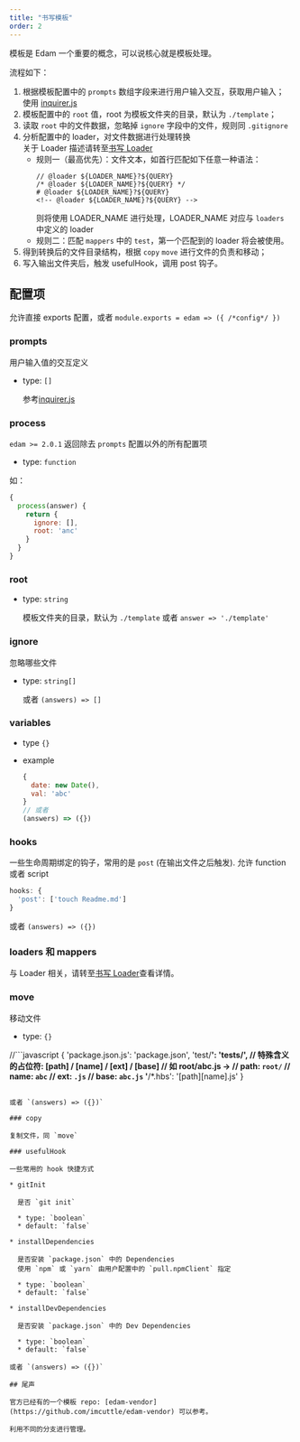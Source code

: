 ```yaml
---
title: "书写模板"
order: 2
---
```


模板是 Edam 一个重要的概念，可以说核心就是模板处理。

流程如下：

1. 根据模板配置中的 `prompts` 数组字段来进行用户输入交互，获取用户输入；  
   使用 [inquirer.js](https://github.com/SBoudrias/Inquirer.js/)
2. 模板配置中的 `root` 值，root 为模板文件夹的目录，默认为 `./template`；
3. 读取 `root` 中的文件数据，忽略掉 `ignore` 字段中的文件，规则同 `.gitignore`
4. 分析配置中的 loader，对文件数据进行处理转换  
    关于 Loader 描述请转至[书写 Loader](./write-loader_zh.md)
   * 规则一（最高优先）：文件文本，如首行匹配如下任意一种语法：
     ```text
     // @loader ${LOADER_NAME}?${QUERY}
     /* @loader ${LOADER_NAME}?${QUERY} */
     # @loader ${LOADER_NAME}?${QUERY}
     <!-- @loader ${LOADER_NAME}?${QUERY} -->
     ```
     则将使用 LOADER_NAME 进行处理，LOADER_NAME 对应与 `loaders` 中定义的 loader
   * 规则二：匹配 `mappers` 中的 `test`，第一个匹配到的 loader 将会被使用。
5. 得到转换后的文件目录结构，根据 `copy` `move` 进行文件的负责和移动；
6. 写入输出文件夹后，触发 usefulHook，调用 post 钩子。

## 配置项

允许直接 exports 配置，或者 `module.exports = edam => ({ /*config*/ })`

### prompts

用户输入值的交互定义

* type: `[]`

  参考[inquirer.js](https://github.com/SBoudrias/Inquirer.js/)
  
### process

`edam >= 2.0.1`  返回除去 `prompts` 配置以外的所有配置项

* type: `function`

如：
```javascript
{
  process(answer) {
    return {
      ignore: [],
      root: 'anc'
    }
  }
}
```



### root

* type: `string`

  模板文件夹的目录，默认为 `./template`
  或者 `answer => './template'`

### ignore

忽略哪些文件

* type: `string[]`

  或者 `(answers) => []`

### variables

* type `{}`
* example

  ```javascript
  {
    date: new Date(),
    val: 'abc'
  }
  // 或者
  (answers) => ({})
  ```

### hooks

一些生命周期绑定的钩子，常用的是 `post` (在输出文件之后触发).
允许 function 或者 script

```javascript
hooks: {
  'post': ['touch Readme.md']
}
```

或者 `(answers) => ({})`

### loaders 和 mappers

与 Loader 相关，请转至[书写 Loader](./write-loader_zh.md)查看详情。

### move

移动文件

* type: `{}`

//```javascript
{
  'package.json.js': 'package.json',
  'test/**': 'tests/',
  // 特殊含义的占位符: [path] / [name] / [ext] / [base]
  // 如  root/abc.js -> 
  //   path: `root/`
  //   name: `abc`
  //   ext: `.js`
  //   base: `abc.js`
  '**/*.hbs': '[path][name].js'
}
```

或者 `(answers) => ({})`

### copy

复制文件，同 `move`

### usefulHook

一些常用的 hook 快捷方式

* gitInit

  是否 `git init`

  * type: `boolean`
  * default: `false`

* installDependencies

  是否安装 `package.json` 中的 Dependencies
  使用 `npm` 或 `yarn` 由用户配置中的 `pull.npmClient` 指定

  * type: `boolean`
  * default: `false`

* installDevDependencies

  是否安装 `package.json` 中的 Dev Dependencies

  * type: `boolean`
  * default: `false`

或者 `(answers) => ({})`

## 尾声

官方已经有的一个模板 repo: [edam-vendor](https://github.com/imcuttle/edam-vendor) 可以参考。

利用不同的分支进行管理。
